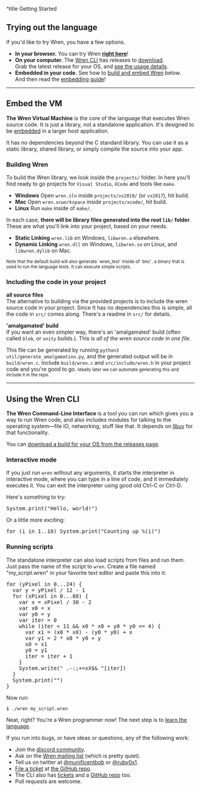^title Getting Started

## Trying out the language

If you'd like to try Wren, you have a few options.

 *  **In your browser.** You can try Wren **[right here](./try/)**!
 *  **On your computer.** The [Wren CLI](https://github.com/wren-lang/wren-cli) has releases to [download](https://github.com/wren-lang/wren-cli/releases).   
 Grab the latest release for your OS, and [see the usage details](#using-the-wren-cli).
 * **Embedded in your code.** See how to [build and embed Wren](#embed-the-vm) below.   
    And then read the [embedding guide](embedding)!

---

## Embed the VM

**The Wren Virtual Machine** is the core of the language that executes Wren
    source code. It is just a library, not a standalone application. It's
    designed to be [embedded][] in a larger host application.

It has no dependencies beyond the C standard library.
You can use it as a static library, shared library, or simply compile the source into your app.

### Building Wren

To build the Wren library, we look inside the `projects/` folder.
In here you'll find ready to go projects for `Visual Studio`, `XCode` and tools like `make`.

 * **Windows** Open `wren.sln` inside `projects/vs2019/` (or `vs2017`), hit build.
 * **Mac** Open `wren.xcworkspace` inside `projects/xcode/`, hit build.
 * **Linux** Run `make` inside of `make/`.

In each case, **there will be library files generated into the root `lib/` folder**.   
These are what you'll link into your project, based on your needs.

* **Static Linking** `wren.lib` on Windows, `libwren.a` elsewhere.
* **Dynamic Linking** `wren.dll` on Windows, `libwren.so` on Linux, and `libwren.dylib` on Mac.

<small>
  Note that the default build will also generate `wren_test` inside of `bin/`,   
  a binary that is used to run the language tests. It can execute simple scripts.
</small>

### Including the code in your project

**all source files**   
The alternative to building via the provided projects is to include the wren source code in your project.
Since It has no dependencies this is simple, all the code in `src/` comes along. There's a readme in `src/` for details.

**'amalgamated' build**   
If you want an even simpler way, there's an 'amalgamated' build (often called `blob`, or `unity` builds.).
This is _all of the wren source code in one file_.

This file can be generated by running `python3 util/generate_amalgamation.py`, and the generated output will be in `build/wren.c`.
Include `build/wren.c` and `src/include/wren.h` in your project code and you're good to go.
<small>Ideally later we can automate generating this and include it in the repo.</small>

---

## Using the Wren CLI

**The Wren Command-Line Interface** is a tool you can run which gives you a way to run Wren code, and
    also includes modules for talking to the operating system&mdash;file IO,
    networking, stuff like that. It depends on [libuv][] for that
    functionality.

You can [download a build for your OS from the releases page](https://github.com/wren-lang/wren-cli/releases).

### Interactive mode

If you just run `wren` without any arguments, it starts the interpreter in
interactive mode, where you can type in a line of code, and it immediately executes
it. You can exit the interpreter using good old Ctrl-C or Ctrl-D.

Here's something to try:

<pre class="snippet">
System.print("Hello, world!")
</pre>

Or a little more exciting:

<pre class="snippet">
for (i in 1..10) System.print("Counting up %(i)")
</pre>

### Running scripts

The standalone interpreter can also load scripts from files and run them. Just
pass the name of the script to `wren`. Create a file named "my_script.wren" in
your favorite text editor and paste this into it:

<pre class="snippet">
for (yPixel in 0...24) {
  var y = yPixel / 12 - 1
  for (xPixel in 0...80) {
    var x = xPixel / 30 - 2
    var x0 = x
    var y0 = y
    var iter = 0
    while (iter < 11 && x0 * x0 + y0 * y0 <= 4) {
      var x1 = (x0 * x0) - (y0 * y0) + x
      var y1 = 2 * x0 * y0 + y
      x0 = x1
      y0 = y1
      iter = iter + 1
    }
    System.write(" .-:;+=xX$& "[iter])
  }
  System.print("")
}
</pre>

Now run:

    $ ./wren my_script.wren

Neat, right? You're a Wren programmer now! The next step is to [learn the
language](syntax.html).

[embedded]: embedding
[libuv]: http://libuv.org/

If you run into bugs, or have ideas or questions, any of
the following work:

 *  Join the [discord community][discord].
 *  Ask on the [Wren mailing list][list] (which is pretty quiet).
 *  Tell us on twitter at [@munificentbob][twitter] or [@ruby0x1][twitter0x1].
 *  [File a ticket][issue] at [the GitHub repo][repo].
 *  The CLI also has [tickets][issue_cli] and a [GitHub repo][repo_cli] too.
 *  Pull requests are welcome.

[discord]: https://discord.gg/Kx6PxSX
[list]: https://groups.google.com/forum/#!forum/wren-lang
[twitter]: https://twitter.com/intent/user?screen_name=munificentbob
[twitter0x1]: https://twitter.com/intent/user?screen_name=ruby0x1
[issue]: https://github.com/wren-lang/wren/issues
[repo]: https://github.com/wren-lang/wren
[issue_cli]: https://github.com/wren-lang/wren-cli/issues
[repo_cli]: https://github.com/wren-lang/wren-cli
